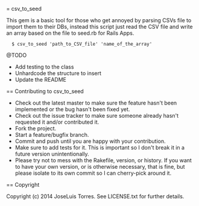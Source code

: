 = csv_to_seed

This gem is a basic tool for those who get annoyed by parsing CSVs file to import them to their DBs,
instead this script just read the CSV file and write an array based on the file to seed.rb for Rails Apps.

```
  $ csv_to_seed 'path_to_CSV_file' 'name_of_the_array'
```

@TODO
-  Add testing to the class
-  Unhardcode the structure to insert
-  Update the README

== Contributing to csv_to_seed

* Check out the latest master to make sure the feature hasn't been implemented or the bug hasn't been fixed yet.
* Check out the issue tracker to make sure someone already hasn't requested it and/or contributed it.
* Fork the project.
* Start a feature/bugfix branch.
* Commit and push until you are happy with your contribution.
* Make sure to add tests for it. This is important so I don't break it in a future version unintentionally.
* Please try not to mess with the Rakefile, version, or history. If you want to have your own version, or is otherwise necessary, that is fine, but please isolate to its own commit so I can cherry-pick around it.

== Copyright

Copyright (c) 2014 JoseLuis Torres. See LICENSE.txt for
further details.
